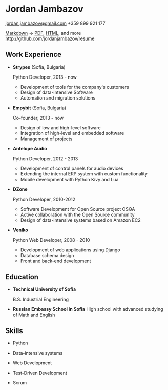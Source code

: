 Jordan Jambazov
===============

jordan.jambazov@gmail.com
+359 899 921 177



[Markdown](https://raw.github.com/jordanjambazov/resume/master/resume.md) -> [PDF](https://raw.github.com/jordanjambazov/resume/master/resume.pdf), [HTML](http://jordanjambazov.github.com/resume), and more
<http://github.com/jordanjambazov/resume>


Work Experience
---------------

*   **Strypes** (Sofia, Bulgaria)

    Python Developer, 2013 - now

    -  Development of tools for the company's customers
    -  Design of data-intensive Software
    -  Automation and migration solutions

 
*   **Empybit** (Sofia, Bulgaria)

    Co-founder, 2013 - now

    -  Design of low and high-level software 
    -  Integration of high-level and embedded software
    -  Management of projects


*   **Antelope Audio**

    Python Developer, 2012 - 2013

    -  Development of control panels for audio devices
    -  Extending the internal ERP system with custom functionality
    -  Mobile development with Python Kivy and Lua



*   **DZone**

    Python Developer, 2010-2012

    -  Software Development for Open Source project OSQA
    -  Active collaboration with the Open Source community
    -  Design of data-intensive systems based on Amazon EC2


*   **Veniko**

    Python Web Developer, 2008 - 2010

    -  Development of web applications using Django
    -  Database schema design 
    -  Front and back-end development


Education
---------

*   **Technical University of Sofia**

    B.S. Industrial Engineering

*   **Russian Embassy School in Sofia**
    High school with advanced studying of Math and English


Skills
------

*   Python

*   Data-intensive systems

*   Web Development

*   Test-Driven Development

*   Scrum


